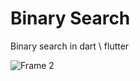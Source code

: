 # Binary Search
Binary search in dart \ flutter

![Frame 2](https://user-images.githubusercontent.com/49438937/220323972-9b91d854-0270-4c49-b7dc-ae6b5288906a.png)
